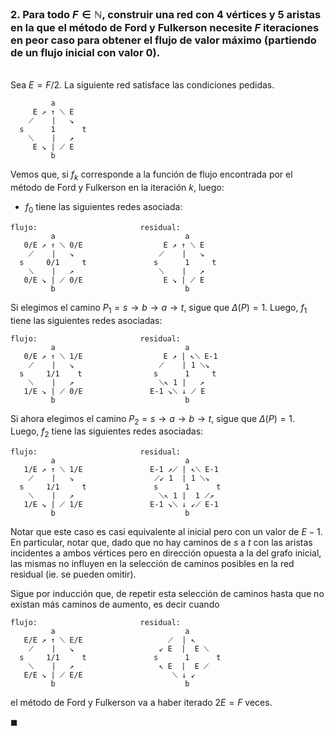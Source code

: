 ### 2. Para todo $F \in \mathbb{N}$, construir una red con $4$ vértices y $5$ aristas en la que el método de Ford y Fulkerson necesite $F$ iteraciones en peor caso para obtener el flujo de valor máximo (partiendo de un flujo inicial con valor $0$).

\
Sea $E = F/2$. La siguiente red satisface las condiciones pedidas.

```
         a
     E ↗ ↑ ⟍ E
    ⟋    |   ↘
  s      1      t
    ⟍    |   ↗
     E ↘ | ⟋ E
         b
```

Vemos que, si $f_k$ corresponde a la función de flujo encontrada por el método de Ford y Fulkerson en la iteración $k$, luego:

- $f_0$ tiene las siguientes redes asociada:

```
flujo:                       residual:
         a                             a
   0/E ↗ ↑ ⟍ 0/E                  E ↗ ↑ ⟍ E
    ⟋    |   ↘                   ⟋    |   ↘
  s     0/1     t               s      1     t
    ⟍    |   ↗                   ⟍    |   ↗
   0/E ↘ | ⟋ 0/E                  E ↘ | ⟋ E
         b                             b
```

Si elegimos el camino $P_1 = s \to b \to a \to t$, sigue que $\Delta(P) = 1$. Luego, $f_1$ tiene las siguientes redes asociadas:

```
flujo:                       residual:
         a                             a
   0/E ↗ ↑ ⟍ 1/E                  E ↗ | ↖⟍ E-1
    ⟋    |   ↘                   ⟋    | 1 ⟍↘
  s     1/1    t                s      1     t
    ⟍    |   ↗                   ⟍↖ 1 |   ↗
   1/E ↘ | ⟋ 0/E               E-1 ↘⟍ ↓ ⟋ E
         b                             b
```

Si ahora elegimos el camino $P_2 = s \to a \to b \to t$, sigue que $\Delta(P) = 1$. Luego, $f_2$ tiene las siguientes redes asociadas:

```
flujo:                       residual:
         a                             a
   1/E ↗ ↑ ⟍ 1/E               E-1 ↗⟋ | ↖⟍ E-1
    ⟋    |   ↘                  ⟋↙ 1  | 1 ⟍↘
  s     1/1     t               s      1      t
    ⟍    |   ↗                   ⟍↖ 1 |  1 ⟋↗
   1/E ↘ | ⟋ 1/E               E-1 ↘⟍ ↓ ↙⟋ E-1
         b                             b
```

Notar que este caso es casi equivalente al inicial pero con un valor de $E-1$. En particular, notar que, dado que no hay caminos de $s$ a $t$ con las aristas incidentes a ambos vértices pero en dirección opuesta a la del grafo inicial, las mismas no influyen en la selección de caminos posibles en la red residual (ie. se pueden omitir).

Sigue por inducción que, de repetir esta selección de caminos hasta que no existan más caminos de aumento, es decir cuando 

```
flujo:                       residual:
         a                             a
   E/E ↗ ↑ ⟍ E/E                   ⟋  | ↖
    ⟋    |   ↘                   ↙ E  |  E ⟍
  s     1/1     t               s      1      t
    ⟍    |   ↗                   ↖ E  |  E ⟋
   E/E ↘ | ⟋ E/E                    ⟍ ↓ ↙
         b                             b
```

el método de Ford y Fulkerson va a haber iterado $2E = F$ veces.

$\blacksquare$
